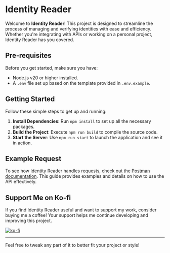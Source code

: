 
# Identity Reader

Welcome to **Identity Reader**! This project is designed to streamline the process of managing and verifying identities with ease and efficiency. Whether you're integrating with APIs or working on a personal project, Identity Reader has you covered.

## Pre-requisites

Before you get started, make sure you have:

- Node.js v20 or higher installed.
- A `.env` file set up based on the template provided in `.env.example`.

## Getting Started

Follow these simple steps to get up and running:

1. **Install Dependencies**: Run `npm install` to set up all the necessary packages.
2. **Build the Project**: Execute `npm run build` to compile the source code.
3. **Start the Server**: Use `npm run start` to launch the application and see it in action.

## Example Request

To see how Identity Reader handles requests, check out the [Postman documentation](https://documenter.getpostman.com/view/3486799/2sAXjQ2q3n). This guide provides examples and details on how to use the API effectively.

## Support Me on Ko-fi

If you find Identity Reader useful and want to support my work, consider buying me a coffee! Your support helps me continue developing and improving this project.

[![ko-fi](https://ko-fi.com/img/githubbutton_sm.svg)](https://ko-fi.com/agitnaeta)

---

Feel free to tweak any part of it to better fit your project or style!